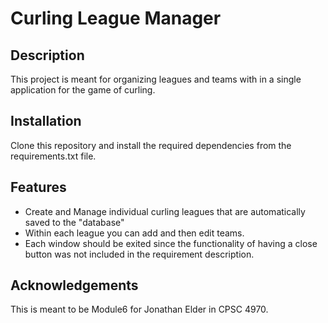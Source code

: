 # Curling League Manager

## Description
This project is meant for organizing leagues and teams 
with in a single application for the game of curling. 

## Installation
Clone this repository and install the required dependencies from the requirements.txt file.

## Features
- Create and Manage individual curling leagues that are automatically saved to the "database"
- Within each league you can add and then edit teams.
- Each window should be exited since the functionality of having a close button was not included in the 
requirement description.

## Acknowledgements 
This is meant to be Module6 for Jonathan Elder in CPSC 4970.
